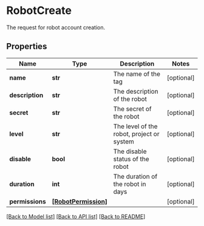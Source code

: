 # RobotCreate

The request for robot account creation.

## Properties
Name | Type | Description | Notes
------------ | ------------- | ------------- | -------------
**name** | **str** | The name of the tag | [optional] 
**description** | **str** | The description of the robot | [optional] 
**secret** | **str** | The secret of the robot | [optional] 
**level** | **str** | The level of the robot, project or system | [optional] 
**disable** | **bool** | The disable status of the robot | [optional] 
**duration** | **int** | The duration of the robot in days | [optional] 
**permissions** | [**[RobotPermission]**](RobotPermission.md) |  | [optional] 

[[Back to Model list]](../README.md#documentation-for-models) [[Back to API list]](../README.md#documentation-for-api-endpoints) [[Back to README]](../README.md)


